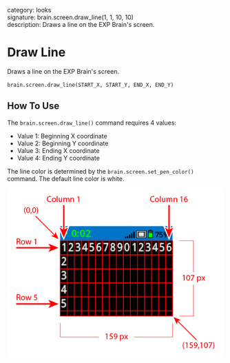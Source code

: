 category: looks  
signature: brain.screen.draw_line(1, 1, 10, 10)  
description: Draws a line on the EXP Brain's screen.  

# Draw Line

Draws a line on the EXP Brain's screen.

```don
brain.screen.draw_line(START_X, START_Y, END_X, END_Y)
```

## How To Use

The `brain.screen.draw_line()` command requires 4 values:

* Value 1: Beginning X coordinate
* Value 2: Beginning Y coordinate
* Value 3: Ending X coordinate
* Value 4: Ending Y coordinate

The line color is determined by the `brain.screen.set_pen_color()` command. The default line color is white.

![brain_screen_info](exp_row_column_brain.jpg)

<advanced>
</advanced>
